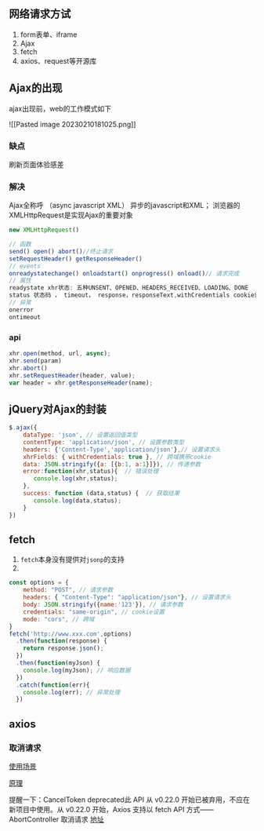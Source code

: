 ## 网络请求方试
1. form表单、iframe
2. Ajax
3. fetch
4. axios、request等开源库

## Ajax的出现

ajax出现前，web的工作模式如下

![[Pasted image 20230210181025.png]]
### 缺点

刷新页面体验感差

### 解决

Ajax全称呼 （async javascript XML） 异步的javascript和XML；
浏览器的XMLHttpRequest是实现Ajax的重要对象

```jsx
new XMLHttpRequest()

// 函数
send() open() abort()//终止请求 
setRequestHeader() getResponseHeader()
// events
onreadystatechange() onloadstart() onprogress() onload()// 请求完成
// 属性
readystate xhr状态: 五种UNSENT、OPENED、HEADERS_RECEIVED、LOADING、DONE
status 状态码 ， timeout， response，responseText,withCredentials cookie设置
// 异常
onerror
ontimeout
```

### api
```js
xhr.open(method, url, async);
xhr.send(param)
xhr.abort()
xhr.setRequestHeader(header, value);
var header = xhr.getResponseHeader(name);
```

## jQuery对Ajax的封装

```js
$.ajax({
    dataType: 'json', // 设置返回值类型
    contentType: 'application/json', // 设置参数类型
    headers: {'Content-Type','application/json'},// 设置请求头
    xhrFields: { withCredentials: true }, // 跨域携带cookie
    data: JSON.stringify({a: [{b:1, a:1}]}), // 传递参数
    error:function(xhr,status){  // 错误处理
       console.log(xhr,status);
    },
    success: function (data,status) {  // 获取结果
       console.log(data,status);
    }
})
```

## fetch
1. `fetch`本身没有提供对`jsonp`的支持
2. 
```js
const options = {
    method: "POST", // 请求参数
    headers: { "Content-Type": "application/json"}, // 设置请求头
    body: JSON.stringify({name:'123'}), // 请求参数
    credentials: "same-origin", // cookie设置
    mode: "cors", // 跨域
}
fetch('http://www.xxx.com',options)
  .then(function(response) {
    return response.json();
  })
  .then(function(myJson) {
    console.log(myJson); // 响应数据
  })
  .catch(function(err){
    console.log(err); // 异常处理
  })
```

## axios

### 取消请求
[使用场景](https://www.imgeek.org/article/825360407)

[原理](https://juejin.cn/post/7153831304042119198)


提醒一下：CancelToken deprecated此 API 从 v0.22.0 开始已被弃用，不应在新项目中使用。从 v0.22.0 开始，Axios 支持以 fetch API 方式—— AbortController 取消请求 [地址](https://juejin.cn/post/7153831304042119198)